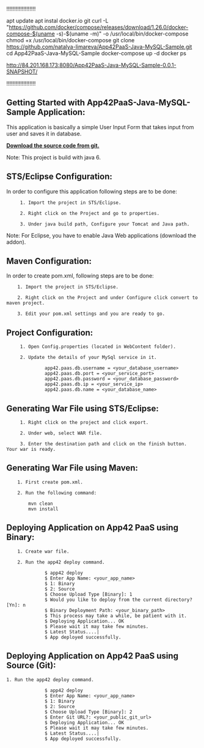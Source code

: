 !!!!!!!!!!!!!!!!!!!

apt update
apt instal docker.io git
curl -L "https://github.com/docker/compose/releases/download/1.26.0/docker-compose-$(uname -s)-$(uname -m)" -o /usr/local/bin/docker-compose
chmod +x /usr/local/bin/docker-compose
git clone https://github.com/natalya-limareva/App42PaaS-Java-MySQL-Sample.git
cd App42PaaS-Java-MySQL-Sample
docker-compose up -d
docker ps

http://84.201.168.173:8080/App42PaaS-Java-MySQL-Sample-0.0.1-SNAPSHOT/

!!!!!!!!!!!!!!!!!!!



Getting Started with App42PaaS-Java-MySQL-Sample Application:
----------------------------------------------------

This application is basically a simple User Input Form that takes input from user and saves it in database.

<b>[Download the source code from git.](https://github.com/shephertz/App42PaaS-Java-MySQL-Sample/archive/master.zip)</b>

Note: This project is build with java 6.


STS/Eclipse Configuration:
---------------------------

In order to configure this application following steps are to be done:

         1. Import the project in STS/Eclipse.

         2. Right click on the Project and go to properties.

         3. Under java build path, Configure your Tomcat and Java path.
		 
Note: For Eclipse, you have to enable Java Web applications (download the addon).


Maven Configuration:
---------------------------

In order to create pom.xml, following steps are to be done:

		1. Import the project in STS/Eclipse.
		
		2. Right click on the Project and under Configure click convert to maven project.
		
		3. Edit your pom.xml settings and you are ready to go.


Project Configuration:
--------------------------

         1. Open Config.properties (located in WebContent folder).

         2. Update the details of your MySql service in it.

                  app42.paas.db.username = <your_database_username>
                  app42.paas.db.port = <your_service_port>
                  app42.paas.db.password = <your_database_password>
                  app42.paas.db.ip = <your_service_ip>
                  app42.paas.db.name = <your_database_name>
				  
				  
Generating War File using STS/Eclipse:
---------------------------------------

         1. Right click on the project and click export.
         
         2. Under web, select WAR file.
         
         3. Enter the destination path and click on the finish button. Your war is ready.
		 
		 
Generating War File using Maven:
-----------------------------------

		1. First create pom.xml.
		
		2. Run the following command:
		
			mvn clean
			mvn install
			
			
Deploying Application on App42 PaaS using Binary:
---------------------------------------------------
         
		1. Create war file.
		
		2. Run the app42 deploy command.
		
				  $ app42 deploy
                  $ Enter App Name: <your_app_name>
				  $ 1: Binary
				  $	2: Source
				  $ Choose Upload Type [Binary]: 1
                  $ Would you like to deploy from the current directory? [Yn]: n
                  $ Binary Deployment Path: <your_binary_path>
                  $ This process may take a while, be patient with it.
                  $ Deploying Application... OK
                  $ Please wait it may take few minutes.
                  $ Latest Status....|
                  $ App deployed successfully.


Deploying Application on App42 PaaS using Source (Git):
--------------------------------------------------------

	1. Run the app42 deploy command.
	
				  $ app42 deploy
                  $ Enter App Name: <your_app_name>
				  $ 1: Binary
				  $	2: Source
				  $ Choose Upload Type [Binary]: 2
				  $ Enter Git URL?: <your_public_git_url>
				  $ Deploying Application... OK
                  $ Please wait it may take few minutes.
                  $ Latest Status....|
                  $ App deployed successfully.
				  
